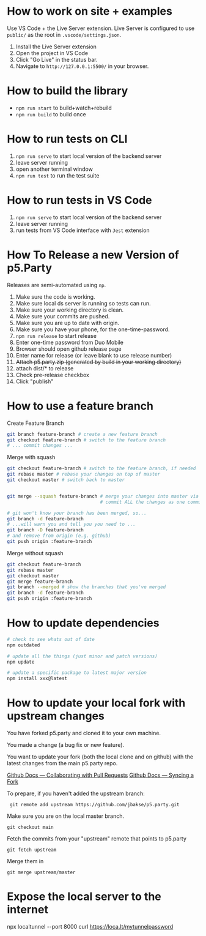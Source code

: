 # How to work on site + examples

Use VS Code + the Live Server extension. Live Server is configured to use `public/` as the root in `.vscode/settings.json`.

1. Install the Live Server extension
1. Open the project in VS Code
1. Click "Go Live" in the status bar.
1. Navigate to `http://127.0.0.1:5500/` in your browser.

# How to build the library

- `npm run start` to build+watch+rebuild
- `npm run build` to build once

# How to run tests on CLI

1. `npm run serve` to start local version of the backend server
1. leave server running
1. open another terminal window
1. `npm run test` to run the test suite

# How to run tests in VS Code

1. `npm run serve` to start local version of the backend server
1. leave server running
1. run tests from VS Code interface with `Jest` extension

# How To Release a new Version of p5.Party

Releases are semi-automated using `np`.

1. Make sure the code is working.
1. Make sure local ds server is running so tests can run.
1. Make sure your working directory is clean.
1. Make sure your commits are pushed.
1. Make sure you are up to date with origin.
1. Make sure you have your phone, for the one-time-password.
1. `npm run release` to start release
1. Enter one-time password from Duo Mobile
1. Browser should open github release page
1. Enter name for release (or leave blank to use release number)
1. ~~Attach p5.party.zip (generated by build in your working directory)~~
1. attach dist/\* to release
1. Check pre-release checkbox
1. Click "publish"

# How to use a feature branch

Create Feature Branch

```bash
git branch feature-branch # create a new feature branch
git checkout feature-branch # switch to the feature branch
# ... commit changes ...
```

Merge with squash

```bash
git checkout feature-branch # switch to the feature branch, if needed
git rebase master # rebase your changes on top of master
git checkout master # switch back to master


git merge --squash feature-branch # merge your changes into master via a squash
                                  # commit ALL the changes as one commit.

# git won't know your branch has been merged, so...
git branch -d feature-branch
# ...will warn you and tell you you need to ...
git branch -D feature-branch
# and remove from origin (e.g. github)
git push origin :feature-branch
```

Merge without squash

```bash
git checkout feature-branch
git rebase master
git checkout master
git merge feature-branch
git branch --merged # show the branches that you've merged
git branch -d feature-branch
git push origin :feature-branch
```

# How to update dependencies

```bash
# check to see whats out of date
npm outdated

# update all the things (just minor and patch versions)
npm update

# update a specific package to latest major version
npm install xxx@latest

```

# How to update your local fork with upstream changes

You have forked p5.party and cloned it to your own machine.

You made a change (a bug fix or new feature).

You want to update your fork (both the local clone and on github) with the latest changes from the main p5.party repo.

[Github Docs — Collaborating with Pull Requests](https://docs.github.com/en/pull-requests/collaborating-with-pull-requests)
[Github Docs — Syncing a Fork](https://docs.github.com/en/pull-requests/collaborating-with-pull-requests/working-with-forks/syncing-a-fork)

To prepare, if you haven't added the upstream branch:

```
 git remote add upstream https://github.com/jbakse/p5.party.git
```

Make sure you are on the local master branch.

```
git checkout main
```

Fetch the commits from your "upstream" remote that points to p5.party

```
git fetch upstream
```

Merge them in

```
git merge upstream/master
```

# Expose the local server to the internet

npx localtunnel --port 8000
curl https://loca.lt/mytunnelpassword
